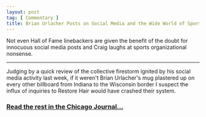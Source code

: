 ```yaml
---
layout: post
tag: [ Commentary ]
title: Brian Urlacher Posts on Social Media and the Wide World of Sports Pulls Out Their Hair
---
```


Not even Hall of Fame linebackers are given the benefit of the doubt for innocuous social media posts and Craig laughs at sports organizational nonsense. 

---

Judging by a quick review of the collective firestorm ignited by his social media activity last week, if it weren't Brian Urlacher's mug plastered up on every other billboard from Indiana to the Wisconsin border I suspect the influx of inquiries to Restore Hair would have crashed their system.

<h3><a href="https://www.chicagojournal.com/brian-urlacher-posts-on-social-media-and-the-wide-world-of-sports-pulls-out-their-hair/">Read the rest in the Chicago Journal...</a></h3>

<br/>
